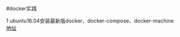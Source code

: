 #docker实践

 1 ubuntu16.04安装最新版docker、docker-compose、docker-machine  
 	[地址](https://www.cnblogs.com/tianhei/p/7802064.html "地址来源")  